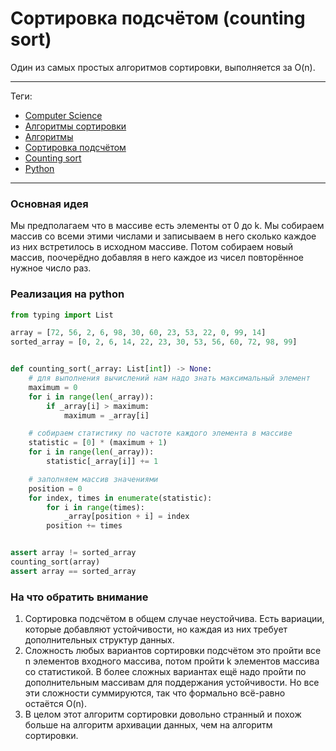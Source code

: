 # Сортировка подсчётом (counting sort)

Один из самых простых алгоритмов сортировки, выполняется за O(n).

---

Теги:

- [Computer Science](../../_tags/Computer%20Science.md)
- [Алгоритмы сортировки](../../_tags/Алгоритмы%20сортировки.md)
- [Алгоритмы](../../_tags/Алгоритмы.md)
- [Сортировка подсчётом](../../_tags/Сортировка%20подсчётом.md)
- [Counting sort](../../_tags/Counting%20sort.md)
- [Python](../../_tags/Python.md)

---

### Основная идея

Мы предполагаем что в массиве есть элементы от 0 до k. Мы собираем массив со
всеми этими числами и записываем в него сколько каждое из них встретилось в
исходном массиве. Потом собираем новый массив, поочерёдно добавляя в него
каждое из чисел повторённое нужное число раз.

### Реализация на python

```python
from typing import List

array = [72, 56, 2, 6, 98, 30, 60, 23, 53, 22, 0, 99, 14]
sorted_array = [0, 2, 6, 14, 22, 23, 30, 53, 56, 60, 72, 98, 99]


def counting_sort(_array: List[int]) -> None:
    # для выполнения вычислений нам надо знать максимальный элемент
    maximum = 0
    for i in range(len(_array)):
        if _array[i] > maximum:
            maximum = _array[i]

    # собираем статистику по частоте каждого элемента в массиве
    statistic = [0] * (maximum + 1)
    for i in range(len(_array)):
        statistic[_array[i]] += 1

    # заполняем массив значениями
    position = 0
    for index, times in enumerate(statistic):
        for i in range(times):
            _array[position + i] = index
        position += times


assert array != sorted_array
counting_sort(array)
assert array == sorted_array
```

### На что обратить внимание

1. Сортировка подсчётом в общем случае неустойчива. Есть вариации, которые
   добавляют устойчивости, но каждая из них требует дополнительных структур
   данных.
1. Сложность любых вариантов сортировки подсчётом это пройти все n элементов
   входного массива, потом пройти k элементов массива со статистикой. В более
   сложных вариантах ещё надо пройти по дополнительным массивам для поддержания
   устойчивости. Но все эти сложности суммируются, так что формально всё-равно
   остаётся O(n).
1. В целом этот алгоритм сортировки довольно странный и похож больше на
   алгоритм архивации данных, чем на алгоритм сортировки.
